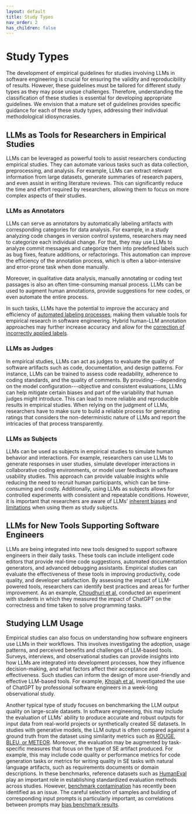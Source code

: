 ```yaml
---
layout: default
title: Study Types
nav_order: 2
has_children: false
---
```


# Study Types

The development of empirical guidelines for studies involving LLMs in software engineering is crucial for ensuring the validity and reproducibility of results. However, these guidelines must be tailored for different study types as they may pose unique challenges. Therefore, understanding the classification of these studies is essential for developing appropriate guidelines.
We envision that a mature set of guidelines provides specific guidance for each of these study types, addressing their individual methodological idiosyncrasies.

## LLMs as Tools for Researchers in Empirical Studies

LLMs can be leveraged as powerful tools to assist researchers conducting empirical studies. They can automate various tasks such as data collection, preprocessing, and analysis. For example, LLMs can extract relevant information from large datasets, generate summaries of research papers, and even assist in writing literature reviews. This can significantly reduce the time and effort required by researchers, allowing them to focus on more complex aspects of their studies.

### LLMs as Annotators

LLMs can serve as annotators by automatically labeling artifacts with corresponding categories for data analysis.
For example, in a study analyzing code changes in version control systems, researchers may need to categorize each individual change.
For that, they may use LLMs to analyze commit messages and categorize them into predefined labels such as bug fixes, feature additions, or refactorings.
This automation can improve the efficiency of the annotation process, which is often a labor-intensive and error-prone task when done manually.

Moreover, in qualitative data analysis, manually annotating or coding text passages is also an often time-consuming manual process.
LLMs can be used to augment human annotations, provide suggestions for new codes, or even automate the entire process.

In such tasks, LLMs have the potential to improve the accuracy and efficiency of [automated labeling processes](https://dl.acm.org/doi/pdf/10.1145/3637528.3671647), making them valuable tools for empirical research in software engineering.
Hybrid human-LLM annotation approaches may further increase accuracy and allow for the [correction of incorrectly applied labels](https://dl.acm.org/doi/abs/10.1145/3613904.3641960).

### LLMs as Judges

In empirical studies, LLMs can act as judges to evaluate the quality of software artifacts such as code, documentation, and design patterns. 
For instance, LLMs can be trained to assess code readability, adherence to coding standards, and the quality of comments. 
By providing---depending on the model configuration---objective and consistent evaluations, LLMs can help mitigate certain biases and part of the variability that human judges might introduce. 
This can lead to more reliable and reproducible results in empirical studies.
When relying on the judgment of LLMs, researchers have to make sure to build a reliable process for generating ratings that considers the non-deterministic nature of LLMs and report the intricacies of that process transparently.

### LLMs as Subjects

LLMs can be used as subjects in empirical studies to simulate human behavior and interactions. For example, researchers can use LLMs to generate responses in user studies, simulate developer interactions in collaborative coding environments, or model user feedback in software usability studies. This approach can provide valuable insights while reducing the need to recruit human participants, which can be time-consuming and costly. Additionally, using LLMs as subjects allows for controlled experiments with consistent and repeatable conditions.
However, it is important that researchers are aware of LLMs' [inherent biases]({https://doi.org/10.1038/d41586-023-01689-4) and [limitations](https://link.springer.com/article/10.1007/s00146-023-01725-x) when using them as study subjects.

## LLMs for New Tools Supporting Software Engineers

LLMs are being integrated into new tools designed to support software engineers in their daily tasks. These tools can include intelligent code editors that provide real-time code suggestions, automated documentation generators, and advanced debugging assistants. Empirical studies can evaluate the effectiveness of these tools in improving productivity, code quality, and developer satisfaction. By assessing the impact of LLM-powered tools, researchers can identify best practices and areas for further improvement.
As an example, [Choudhuri et al.](https://dl.acm.org/doi/abs/10.1145/3597503.3639201) conducted an experiment with students in which they measured the impact of ChatGPT on the correctness and time taken to solve programming tasks.

## Studying LLM Usage

Empirical studies can also focus on understanding how software engineers use LLMs in their workflows. This involves investigating the adoption, usage patterns, and perceived benefits and challenges of LLM-based tools. Surveys, interviews, and observational studies can provide insights into how LLMs are integrated into development processes, how they influence decision-making, and what factors affect their acceptance and effectiveness. Such studies can inform the design of more user-friendly and effective LLM-based tools.
For example, [Khojah et al.](https://dl.acm.org/doi/10.1145/3660788) investigated the use of ChatGPT by professional software engineers in a week-long observational study.

Another typical type of study focuses on benchmarking the LLM output quality on large-scale datasets.
In software engineering, this may include the evaluation of LLMs' ability to produce accurate and robust outputs for input data from real-world projects or synthetically created SE datasets.
In studies with generative models, the LLM output is often compared against a ground truth from the dataset using similarity metrics such as [ROUGE, BLEU, or METEOR](https://doi.org/10.1145/3695988).
Moreover, the evaluation may be augmented by task-specific measures that focus on the type of SE artifact produced.
For example, this may include code quality or performance metrics for code generation tasks or metrics for writing quality in SE tasks with natural language artifacts, such as requirements documents or domain descriptions.
In these benchmarks, reference datasets such as [HumanEval](https://arxiv.org/abs/2107.03374) play an important role in establishing standardized evaluation methods across studies.
However, [benchmark contamination](https://arxiv.org/abs/2410.16186) has recently been identified as an issue.
The careful selection of samples and building of corresponding input prompts is particularly important, as correlations between prompts may [bias benchmark results](https://aclanthology.org/2024.acl-long.560/).
